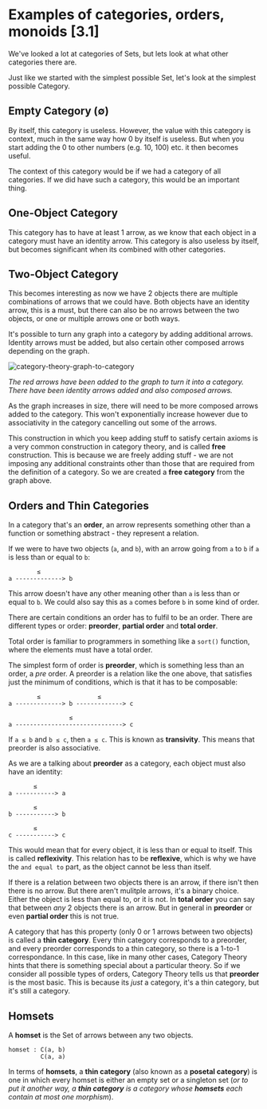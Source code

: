 # Examples of categories, orders, monoids [3.1]

We've looked a lot at categories of Sets, but lets look at what other categories there are.

Just like we started with the simplest possible Set, let's look at the simplest possible Category.

## Empty Category (∅)

By itself, this category is useless. However, the value with this category is context, much in the same way how 0 by itself is useless. But when you start adding the 0 to other numbers (e.g. 10, 100) etc. it then becomes useful.

The context of this category would be if we had a category of all categories. If we did have such a category, this would be an important thing.

## One-Object Category

This category has to have at least 1 arrow, as we know that each object in a category must have an identity arrow. This category is also useless by itself, but becomes significant when its combined with other categories.

## Two-Object Category

This becomes interesting as now we have 2 objects there are multiple combinations of arrows that we could have. Both objects have an identity arrow, this is a must, but there can also be no arrows between the two objects, or one or multiple arrows one or both ways.

It's possible to turn any graph into a category by adding additional arrows. Identity arrows must be added, but also certain other composed arrows depending on the graph.

![category-theory-graph-to-category](https://user-images.githubusercontent.com/13851085/27643723-b8af839c-5c19-11e7-9f65-0476869ad7cc.png)

_The red arrows have been added to the graph to turn it into a category. There have been identity arrows added and also composed arrows._

As the graph increases in size, there will need to be more composed arrows added to the category. This won't exponentially increase however due to associativity in the category cancelling out some of the arrows.

This construction in which you keep adding stuff to satisfy certain axioms is a very common construction in category theory, and is called **free** construction. This is because we are freely adding stuff - we are not imposing any additional constraints other than those that are required from the definition of a category. So we are created a **free category** from the graph above.

## Orders and Thin Categories

In a category that's an **order**, an arrow represents something other than a function or something abstract - they represent a relation.

If we were to have two objects (`a`, and `b`), with an arrow going from `a` to `b` if `a` is less than or equal to `b`:

```
        ≤
a -------------> b
```

This arrow doesn't have any other meaning other than `a` is less than or equal to `b`. We could also say this as `a` comes before `b` in some kind of order.

There are certain conditions an order has to fulfil to be an order. There are different types or order: **preorder**, **partial order** and **total order**.

Total order is familiar to programmers in something like a `sort()` function, where the elements must have a total order.

The simplest form of order is **preorder**, which is something less than an order, a _pre_ order. A preorder is a relation like the one above, that satisfies just the minimum of conditions, which is that it has to be composable:

```
        ≤                ≤
a -------------> b -------------> c

                 ≤
a ------------------------------> c
```

If `a ≤ b` and `b ≤ c`, then `a ≤ c`. This is known as **transivity**. This means that preorder is also associative.

As we are a talking about **preorder** as a category, each object must also have an identity:

```
       ≤
a -----------> a

       ≤
b -----------> b

       ≤
c -----------> c
```

This would mean that for every object, it is less than or equal to itself. This is called **reflexivity**. This relation has to be **reflexive**, which is why we have the `and equal to` part, as the object cannot be less than itself.

If there is a relation between two objects there is an arrow, if there isn't then there is no arrow. But there aren't mulitple arrows, it's a binary choice. Either the object is less than equal to, or it is not. In **total order** you can say that between _any_ 2 objects there is an arrow. But in general in **preorder** or even **partial order** this is not true.

A category that has this property (only 0 or 1 arrows between two objects) is called a **thin category**. Every thin category corresponds to a preorder, and every preorder corresponds to a thin category, so there is a 1-to-1 correspondance. In this case, like in many other cases, Category Theory hints that there is something special about a particular theory. So if we consider all possible types of orders, Category Theory tells us that **preorder** is the most basic. This is because its _just_ a category, it's a thin category, but it's still a category.

## Homsets

A **homset** is the Set of arrows between any two objects.

```
homset : C(a, b)
         C(a, a)
```

In terms of **homsets**, a **thin category** (also known as a **posetal category**) is one in which every homset is either an empty set or a singleton set (_or to put it another way, a **thin category** is a category whose **homsets** each contain at most one morphism_).
